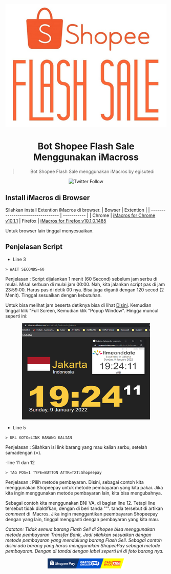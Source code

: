 <div align="center">
<img src="https://github.com/egisutedi/Bot-shopee-flash-sale/blob/6c0ad52b47a609574f5d131a257befc39a9b7ebb/fs%20logo.jpg"/>
  
# Bot Shopee Flash Sale Menggunakan iMacross

>Bot Shopee Flash Sale menggunakan iMacros by egisutedi
>
  
<img alt="Twitter Follow" src="https://img.shields.io/twitter/follow/egisutedi?label=Follow%20%40egisutedi%20for%20updates&logo=twitter&style=social">
</div>

## Install iMacros di Browser

Silahkan install Extention iMacros di browser.
| Bowser                          | Extention |
| --------------------------------- | ----------- |
| Chrome                   | [iMacros for Chrome v10.1.1](https://chrome.google.com/webstore/detail/imacros-for-chrome/cplklnmnlbnpmjogncfgfijoopmnlemp)
| Firefox        | [iMacros for Firefox v10.1.0.1485](https://addons.mozilla.org/id/firefox/addon/imacros-for-firefox/)

Untuk browser lain tinggal menyesuaikan.

## Penjelasan Script

- Line 3
```
> WAIT SECONDS=60
```
Penjelasan : Script dijalankan 1 menit (60 Second) sebelum jam serbu di mulai.
Misal serbuan di mulai jam 00:00. Nah, kita jalankan script pas di jam 23:59:00. Harus pas di detik 00 nya. Bisa juga diganti dengan 120 secod (2 Menit). Tinggal sesuaikan dengan kebutuhan.

Untuk bisa melihat jam beserta detiknya bisa di lihat [Disini](https://www.timeanddate.com/worldclock/indonesia/jakarta). Kemudian tinggal klik "Full Screen, Kemudian klik "Popup Window". Hingga muncul seperti ini:
<div align="center">
<img src="https://github.com/aaikmal/shopee-flashsell-imacros/raw/main/img/popup.png" width="400" height="300"/>
</div>

- Line 5
```
> URL GOTO=LINK BARANG KALIAN
```
Penjelasan : Silahkan isi link barang yang mau kalian serbu, setelah samadengan (=).

-line 11 dan 12
```
> TAG POS=1 TYPE=BUTTON ATTR=TXT:Shopeepay
```
Penjelasan : Pilih metode pembayaran. Disini, sebagai contoh kita menggunakan Shopeepay untuk metode pembayaran yang kita pakai. Jika kita ingin menggunakan metode pembayaran lain, kita bisa mengubahnya.

Sebagai contoh kita menggunakan BNI VA, di bagian line 12. Tetapi line tersebut tidak diaktifkan, dengan di beri tanda "'". tanda tersebut di artikan <i>comment</i> di iMacros. Jika ingin menggantikan peembayaran Shopeepay dengan yang lain, tinggal mengganti dengan pembayaran yang kita mau.

<i>Catatan:
  Tidak semua barang Flash Sell di Shopee bisa menggunakan metode pembayaran Transfer Bank, Jadi silahkan sesuaikan dengan metode pembayaran yang mendukung barang Flash Sell. Sebagai contoh disini ada barang yang harus menggunakan ShopeePay sebagai metode pembayaran. Dengan di tandai dengan label seperti ini di foto barang nya.
<div align="center">
<img src="https://github.com/aaikmal/shopee-flashsell-imacros/raw/main/img/spay.png"
</div>

